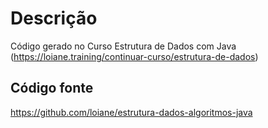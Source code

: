 # Descrição

Código gerado no Curso Estrutura de Dados com Java (https://loiane.training/continuar-curso/estrutura-de-dados)

## Código fonte

https://github.com/loiane/estrutura-dados-algoritmos-java
